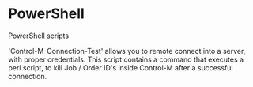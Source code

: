 # PowerShell
PowerShell scripts

'Control-M-Connection-Test' allows you to remote connect into a server, with proper credentials. This script contains a command that executes a perl script, to kill Job / Order ID's inside Control-M after a successful connection.

